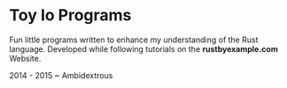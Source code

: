 # Toy Io Programs

Fun little programs written to enhance my understanding of the Rust language.
Developed while following tutorials on the __rustbyexample.com__ Website.

2014 - 2015
~ Ambidextrous
